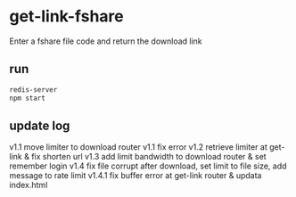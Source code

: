 # get-link-fshare
Enter a fshare file code and return the download link
## run
```bash
redis-server
npm start
```
## update log
v1.1 move limiter to download router
v1.1 fix error
v1.2 retrieve limiter at get-link & fix shorten url
v1.3 add limit bandwidth to download router & set remember login
v1.4 fix file corrupt after download, set limit to file size, add message to rate limit
v1.4.1 fix buffer error at get-link router & updata index.html
